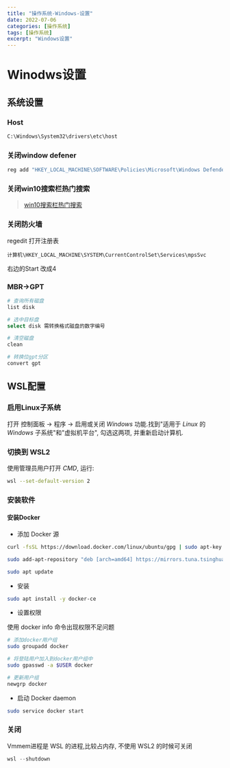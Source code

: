 ```yaml
---
title: "操作系统-Windows-设置"
date: 2022-07-06
categories: [操作系统]
tags: [操作系统]
excerpt: "Windows设置"
---
```


# Winodws设置

## 系统设置

### Host

```sh
C:\Windows\System32\drivers\etc\host
```

### 关闭window defener

```sh
reg add "HKEY_LOCAL_MACHINE\SOFTWARE\Policies\Microsoft\Windows Defender" /v "DisableAntiSpyware" /d 1 /t REG_DWORD /f
```

### 关闭win10搜索栏热门搜索

> [win10搜索栏热门搜索](https://blog.csdn.net/onecdll/article/details/137139604)

### 关闭防火墙

regedit 打开注册表

```
计算机\HKEY_LOCAL_MACHINE\SYSTEM\CurrentControlSet\Services\mpsSvc
```

右边的Start 改成4

### MBR->GPT

```sh
# 查询所有磁盘
list disk

# 选中目标盘
select disk 需转换格式磁盘的数字编号

# 清空磁盘
clean

# 转换位gpt分区
convert gpt
```

## WSL配置

### 启用Linux子系统

打开 控制面板 -> 程序 -> 启用或关闭 $Windows$ 功能.找到"适用于 $Linux$ 的 $Windows$ 子系统"和"虚拟机平台", 勾选这两项, 并重新启动计算机.

### 切换到 WSL2

使用管理员用户打开 $CMD$, 运行:

```sh
wsl --set-default-version 2
```

### 安装软件

#### 安装Docker

- 添加 Docker 源

```sh
curl -fsSL https://download.docker.com/linux/ubuntu/gpg | sudo apt-key add -

sudo add-apt-repository "deb [arch=amd64] https://mirrors.tuna.tsinghua.edu.cn/docker-ce/linux/ubuntu $(lsb_release -cs) stable"

sudo apt update
```

- 安装

```sh
sudo apt install -y docker-ce
```

- 设置权限

使用 docker info 命令出现权限不足问题

```sh
# 添加docker用户组
sudo groupadd docker

# 将登陆用户加入到docker用户组中
sudo gpasswd -a $USER docker

# 更新用户组
newgrp docker
```

- 启动 Docker daemon

```sh
sudo service docker start
```

### 关闭

Vmmem进程是 WSL 的进程,比较占内存, 不使用 WSL2 的时候可关闭

```s
wsl --shutdown
```
